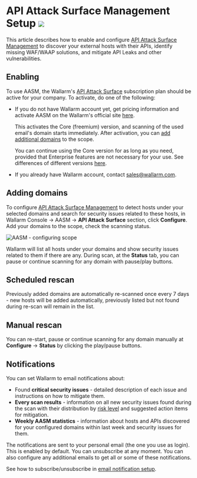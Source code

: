 # API Attack Surface Management Setup  <a href="../../about-wallarm/subscription-plans/#api-attack-surface"><img src="../../images/api-attack-surface-tag.svg" style="border: none;"></a>

This article describes how to enable and configure [API Attack Surface Management](overview.md) to discover your external hosts with their APIs, identify missing WAF/WAAP solutions, and mitigate API Leaks and other vulnerabilities.

## Enabling

To use AASM, the Wallarm's [API Attack Surface](../about-wallarm/subscription-plans.md#api-attack-surface) subscription plan should be active for your company. To activate, do one of the following:

* If you do not have Wallarm account yet, get pricing information and activate AASM on the Wallarm's official site [here](https://www.wallarm.com/product/aasm).

    This activates the Core (freemium) version, and scanning of the used email's domain starts immediately. After activation, you can [add additional domains](setup.md) to the scope.

    You can continue using the Core version for as long as you need, provided that Enterprise features are not necessary for your use. See differences of different versions [here](https://www.wallarm.com/product/aasm-pricing?internal_utm_source=product-page-aasm).

* If you already have Wallarm account, contact [sales@wallarm.com](mailto:sales@wallarm.com).

## Adding domains

To configure [API Attack Surface Management](overview.md) to detect hosts under your selected domains and search for security issues related to these hosts, in Wallarm Console → AASM → **API Attack Surface** section, click **Configure**. Add your domains to the scope, check the scanning status.

![AASM - configuring scope](../images/api-attack-surface/aasm-scope.png)

Wallarm will list all hosts under your domains and show security issues related to them if there are any. During scan, at the **Status** tab, you can pause or continue scanning for any domain with pause/play buttons.

## Scheduled rescan

Previously added domains are automatically re-scanned once every 7 days - new hosts will be added automatically, previously listed but not found during re-scan will remain in the list.

## Manual rescan

You can re-start, pause or continue scanning for any domain manually at **Configure** → **Status** by clicking the play/pause buttons.

## Notifications

You can set Wallarm to email notifications about:

* Found **critical security issues** - detailed description of each issue and instructions on how to mitigate them.
* **Every scan results** - information on all new security issues found during the scan with their distribution by [risk level](security-issues.md#issue-risk-level) and suggested action items for mitigation.
* **Weekly AASM statistics** - information about hosts and APIs discovered for your configured domains within last week and security issues for them.

The notifications are sent to your personal email (the one you use as login). This is enabled by default. You can unsubscribe at any moment. You can also configure any additional emails to get all or some of these notifications.

See how to subscribe/unsubscribe in [email notification setup](../user-guides/settings/integrations/email.md#setting-up-integration).